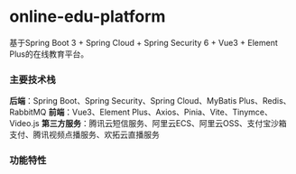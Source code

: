 # online-edu-platform
基于Spring Boot 3 + Spring Cloud + Spring Security 6 + Vue3 + Element Plus的在线教育平台。
### 主要技术栈
**后端**：Spring Boot、Spring Security、Spring Cloud、MyBatis Plus、Redis、RabbitMQ
**前端**：Vue3、Element Plus、Axios、Pinia、Vite、Tinymce、Video.js
**第三方服务**：腾讯云短信服务、阿里云ECS、阿里云OSS、支付宝沙箱支付、腾讯视频点播服务、欢拓云直播服务
### 功能特性
